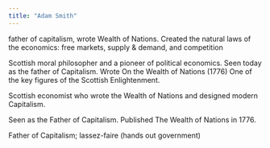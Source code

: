 ```yaml
---
title: "Adam Smith"
---
```

father of capitalism, wrote Wealth of Nations. Created the natural laws of the economics: free markets, supply &amp; demand, and competition

Scottish moral philosopher and a pioneer of political economics. Seen today as the father of Capitalism. Wrote On the Wealth of Nations (1776) One of the key figures of the Scottish Enlightenment.

Scottish economist who wrote the Wealth of Nations and designed modern Capitalism.

Seen as the Father of Capitalism. Published The Wealth of Nations in 1776.

Father of Capitalism; lassez-faire (hands out government)

